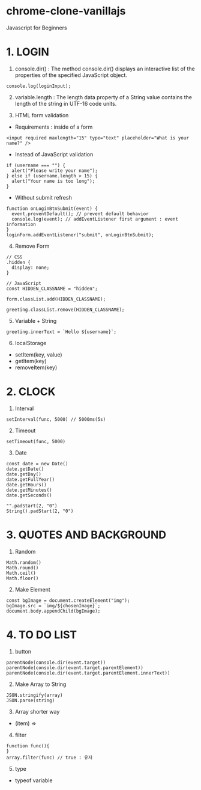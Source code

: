 # chrome-clone-vanillajs

Javascript for Beginners

# 1. LOGIN

1. console.dir() : The method console.dir() displays an interactive list of the properties of the specified JavaScript object.

```
console.log(loginInput);
```

2. variable.length : The length data property of a String value contains the length of the string in UTF-16 code units.

3. HTML form validation

- Requirements : inside of a form

```
<input required maxlength="15" type="text" placeholder="What is your name?" />
```

- Instead of JavaScript validation

```
if (username === "") {
  alert("Please write your name");
} else if (username.length > 15) {
  alert("Your name is too long");
}
```

- Without submit refresh

```
function onLoginBtnSubmit(event) {
  event.preventDefault(); // prevent default behavior
  console.log(event); // addEventListener first argument : event information
}
loginForm.addEventListener("submit", onLoginBtnSubmit);
```

4. Remove Form

```
// CSS
.hidden {
  display: none;
}

// JavaScript
const HIDDEN_CLASSNAME = "hidden";

form.classList.add(HIDDEN_CLASSNAME);
```

```
greeting.classList.remove(HIDDEN_CLASSNAME);
```

5. Variable + String

```
greeting.innerText = `Hello ${username}`;
```

6. localStorage

- setItem(key, value)
- getItem(key)
- removeItem(key)

# 2. CLOCK

1. Interval

```
setInterval(func, 5000) // 5000ms(5s)
```

2. Timeout

```
setTimeout(func, 5000)
```

3. Date

```
const date = new Date()
date.getDate()
date.getDay()
date.getFullYear()
date.getHours()
date.getMinutes()
date.getSeconds()
```

```
"".padStart(2, "0")
String().padStart(2, "0")
```

# 3. QUOTES AND BACKGROUND

1. Random

```
Math.random()
Math.round()
Math.ceil()
Math.floor()
```

2. Make Element

```
const bgImage = document.createElement("img");
bgImage.src = `img/${chosenImage}`;
document.body.appendChild(bgImage);
```

# 4. TO DO LIST

1. button

```
parentNode(console.dir(event.target))
parentNode(console.dir(event.target.parentElement))
parentNode(console.dir(event.target.parentElement.innerText))
```

2. Make Array to String

```
JSON.stringify(array)
JSON.parse(string)
```

3. Array shorter way

- (item) =>

4. filter

```
function func(){
}
array.filter(func) // true : 유지
```

5. type

- typeof variable
